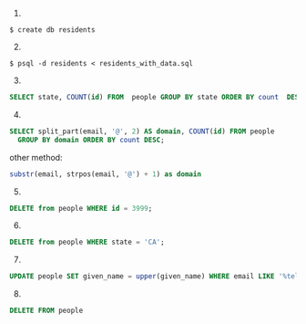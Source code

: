 1.
`$ create db residents`

2.
`$ psql -d residents < residents_with_data.sql`

3.
```sql
SELECT state, COUNT(id) FROM  people GROUP BY state ORDER BY count  DESC LIMIT 10;
```

4.
```sql
SELECT split_part(email, '@', 2) AS domain, COUNT(id) FROM people
  GROUP BY domain ORDER BY count DESC;
```

other method:

```sql
substr(email, strpos(email, '@') + 1) as domain
```

5.
```sql
DELETE from people WHERE id = 3999;
```

6.
```sql
DELETE from people WHERE state = 'CA';
```

7.
```sql
UPDATE people SET given_name = upper(given_name) WHERE email LIKE '%teleworm.us';
```

8.
```sql
DELETE FROM people
```
